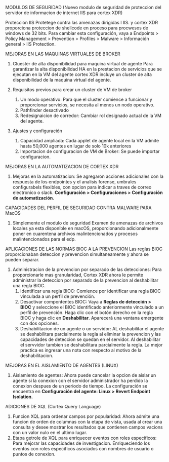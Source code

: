 
MODULOS DE SEGURIDAD (Nuevo modulo de seguridad de proteccion del servidor de informacion de internet IIS para cortex XDR)

Protección IIS
	Protetege contra las amenazas dirigidas l IIS. y cortex XDR proporciona proteccion de shellcode en proceso para procwesos de windows de 32 bits.
	Para cambiar esta configuración, vaya a Endpoints > Policy Management > Prevention > Profiles > Malware > Información general > IIS Protection.



MEJORAS EN LAS MAQUINAS VIRTUALES DE BROKER
1. Cluester de alta disponibilidad para maquina virtual de agente
	Para garantizar la alta disponibilidad HA en la prestacion de servicios que se ejecutan en la VM del agente cortex XDR incluye un cluster de alta disponibilidad de la maquina virtual del agente.

2. Requisitos previos para crear un cluster de VM de broker
	1. Un modo operativo: Para que el cluster comience a funcionar y proporcionar servicios, se necesita al menos un nodo operativo.
	2. Pathfinder desactivado
	3. Redesignaicion de corredor: Cambiar rol designado actual de la VM del agente.

3. Ajustes y configuración
	1. Capacidad ampliada: Cada applet de agente local en la VM admite hasta 50,000 agentes en lugar de solo 10k anteriores
	2. Importacion de configuracion de VM de Broker: Se puede importar configuracion.


MEJORAS EN LA AUTOMATIZACION DE CORTEX XDR
1. Mejoras en la automatizacion: Se agregaron acciones adicionales con la respuesta de los endpointes y el analisis forense, umbrales configurabels flexibles, con opcion para indicar a traves de correo electronico o slack. **Configuración > Configuraciones > Configuración de automatización**.


CAPACIDADES DEL PERFIL DE SEGURIDAD CONTRA MALWARE PARA MacOS
1. Simplemente el modulo de seguridad Examen de amenazas de archivos locales ya esta disponible en macOS, proporcionando adicionalmente poner en cuarentena archivos malintencionados y procesos malintencionados para el edp.


APLICACIONES DE LAS NORMAS BIOC A LA PREVENCION
	Las reglas BIOC proporcionaban deteccion y prevencion simultaneamente y ahora se pueden separar.
1. Administracion de la prevencion por separado de las detecciones: Para proporcionarle mas granularidad, Cortex XDR ahora le permite administrar la deteccion por separado de la prevencion al deshabilitar una regla BIOC.
	1. Identificar una regla BIOC: Comience por identificar una regla BIOC vinculada a un perfil de prevención.
	2. Desactivar compontentes BIOC: Vaya a **Reglas de detección > BIOC** y seleccione el BIOC identificado anteriormente vinculado a un perfil de prevención. Haga clic con el botón derecho en la regla BIOC y haga clic en **Deshabilitar**. Aparecerá una ventana emergente con dos opciones.
	3. Deshabilitacion de un agente o un servidor: AL deshabilitar el agente se deshabilitara parcialmente la regla al eliminar la prevencion y las capacidades de deteccion se quedan en el servidor.  Al deshabilitar el servvidor tambien se deshabilitara parcialmente la regla.  La mejor practica es ingresar una nota con respecto al motivo de la deshabilitacion.

MEJORAS EN EL AISLAMIENTO DE AGENTES (LINUX)
1. Aislamiento de agentes: Ahora puede cancelar la opcion de aislar un agente si la conexion con el servidor administrador ha perdido la conexion despues de un periodo de tiempo. La configuración se encuentra en **Configuración del agente: Linux > Revert Endpoint Isolation.**


ADICIONES DE XQL (Cortex Query Language)
1. Funcion XQL para ordenar campos por popularidad: Ahora admite una funcion de orden de columnas con la etapa de vista, usada al crear una consulta y desee mostrar los resultados que contienen campos vacions con un valor nulo en el ultimo lugar.
2. Etapa getrole de XQL para enriquecer eventos con roles especificos: Para mejorar las capacidades de investigacion. Enriqueciendo los eventos con roles especificos asociados con nombres de usuario o puntos de conexion.